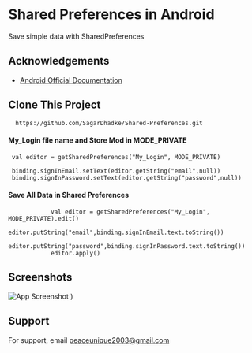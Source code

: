 
# Shared Preferences in Android

Save simple data with SharedPreferences


## Acknowledgements

 - [Android Official Documentation](https://developer.android.com/training/data-storage/shared-preferences)


## Clone This Project

```http
  https://github.com/SagarDhadke/Shared-Preferences.git
```
#### My_Login file name and Store Mod in MODE_PRIVATE

```http
 val editor = getSharedPreferences("My_Login", MODE_PRIVATE)

 binding.signInEmail.setText(editor.getString("email",null))
 binding.signInPassword.setText(editor.getString("password",null))
```

#### Save All Data in Shared Preferences

```http
            val editor = getSharedPreferences("My_Login", MODE_PRIVATE).edit()
            editor.putString("email",binding.signInEmail.text.toString())
            editor.putString("password",binding.signInPassword.text.toString())
            editor.apply()

```





## Screenshots

![App Screenshot](https://github.com/SagarDhadke/Shared-Preferences/assets/70995022/e0281d07-7cd0-4f15-a5db-b6cf86573682)
)


## Support

For support, email peaceunique2003@gmail.com

